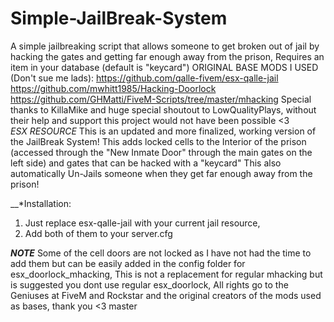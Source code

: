 # Simple-JailBreak-System
A simple jailbreaking script that allows someone to get broken out of jail by hacking the gates and getting far enough away from the prison,  Requires an item in your database (default is "keycard")
ORIGINAL BASE MODS I USED (Don't sue me lads): 
https://github.com/qalle-fivem/esx-qalle-jail  
https://github.com/mwhitt1985/Hacking-Doorlock 
https://github.com/GHMatti/FiveM-Scripts/tree/master/mhacking
Special thanks to KillaMike and huge special shoutout to LowQualityPlays, without their help and support this project would not have been possible <3  
*ESX RESOURCE* This is an updated and more finalized, working version of the JailBreak System! This adds locked cells to the Interior of the prison (accessed through the "New Inmate Door" through the main gates on the left side)  and gates that can be hacked with a "keycard" This also automatically Un-Jails someone when they get far enough away from the prison! 

__*Installation:

1. Just replace esx-qalle-jail with your current jail resource, 
2. Add both of them to your server.cfg 

_**NOTE**_ Some of the cell doors are not locked as I have not had the time to add them but can be easily added in the config folder for esx_doorlock_mhacking, This is not a replacement for regular mhacking but is suggested you dont use regular esx_doorlock, All rights go to the Geniuses at FiveM and Rockstar and the original creators of the mods used as bases, thank you <3
 master

